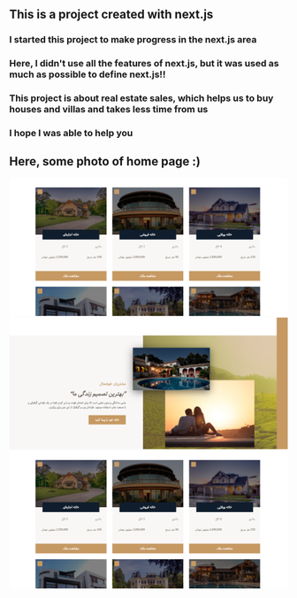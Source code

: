 ## This is a project created with next.js

### I started this project to make  progress in the next.js area

### Here, I didn't use all the features of next.js, but it was used as much as possible to define next.js!!

### This project is about real estate sales, which helps us to buy houses and villas and takes less time from us
### I hope I was able to help you

## Here,  some photo of home page :)

<img src='Screenshot 2024-02-14 123626.png'/>
<img src='https://github.com/hadi-rahimii/estate/blob/main/Screenshot%202024-02-14%20123643.png'/>
<img src='Screenshot 2024-02-14 123626.png'/>
